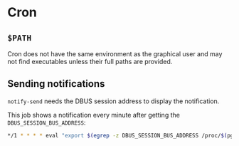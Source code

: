 # Cron


## `$PATH`

Cron does not have the same environment as the graphical user and may not find
executables unless their full paths are provided.

## Sending notifications

`notify-send` needs the DBUS session address to display the notification.

This job shows a notification every minute after getting the `DBUS_SESSION_BUS_ADDRESS`:

```bash
*/1 * * * * eval "export $(egrep -z DBUS_SESSION_BUS_ADDRESS /proc/$(pgrep -u $LOGNAME gdm-x-session)/environ)"; notify-send "hello world"
```
